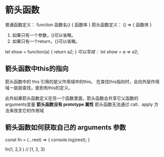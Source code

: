# 箭头函数

普通函数定义：
function 函数名() {
    函数体
}
箭头函数定义：
() => {
    函数体
}

1. 如果只有一个参数，()可以省略。
2. 如果只有一个return，{}可以省略。

let show = funciton(a) {
    return a*2;
}
可以写成：
let show = a => a*2;

## 箭头函数中this的指向

箭头函数中的 this 引用的是父作用域中的this。
在查找this指向时，会向外层作用域一层层查找，直到有this的定义。

此外如果箭头函数定义在另一个函数里面，箭头函数会共享它父函数的arguments变量
**箭头函数没有 prototype 属性**
箭头函数无法通过 call、apply 方法来改变它的作用域

## 箭头函数如何获取自己的 arguments 参数

const fn = (...rest) => {
    console.log(rest);
}

fn(1, 2,3 ) // [1, 2, 3]
